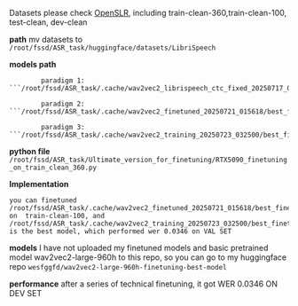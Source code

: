 Datasets please check [OpenSLR](https://www.openslr.org/12/), including train-clean-360,train-clean-100, test-clean, dev-clean

**path**          mv datasets to ```/root/fssd/ASR_task/huggingface/datasets/LibriSpeech```

**models path**  
 
            paradigm 1: ```/root/fssd/ASR_task/.cache/wav2vec2_librispeech_ctc_fixed_20250717_071203/best_model```

            paradigm 2: ```/root/fssd/ASR_task/.cache/wav2vec2_finetuned_20250721_015618/best_finetuned_model```

            paradigm 3: ```/root/fssd/ASR_task/.cache/wav2vec2_training_20250723_032500/best_finetuned_model```


**python file**     ```/root/fssd/ASR_task/Ultimate_version_for_finetuning/RTX5090_finetuning_on_train_clean_360.py```   

**Implementation**

```
you can finetuned /root/fssd/ASR_task/.cache/wav2vec2_finetuned_20250721_015618/best_finetuned_model  on  train-clean-100, and /root/fssd/ASR_task/.cache/wav2vec2_training_20250723_032500/best_finetuned_model is the best model, which performed wer 0.0346 on VAL SET
```

**models** I have not uploaded my finetuned models and basic pretrained model wav2vec2-large-960h to this repo, so you can go to my huggingface repo ```wesfggfd/wav2vec2-large-960h-finetuning-best-model```

**performance** after a series of technical finetuning, it got WER 0.0346 ON DEV SET
